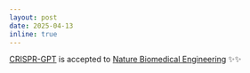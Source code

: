 ```yaml
---
layout: post
date: 2025-04-13
inline: true
---
```


[CRISPR-GPT](/assets/pdf/CRISPR-GPT.pdf) is accepted to [Nature Biomedical Engineering](https://www.nature.com/natbiomedeng/) :sparkles::sparkles: 



